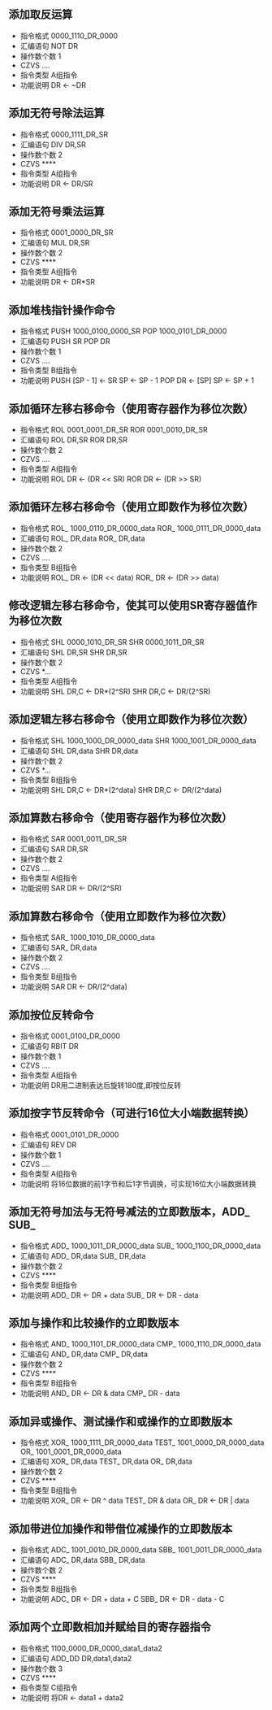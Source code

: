 ## 添加取反运算
* 指令格式 0000_1110_DR_0000
* 汇编语句 NOT DR
* 操作数个数 1
* CZVS ....
* 指令类型 A组指令
* 功能说明 DR <- ~DR

## 添加无符号除法运算
* 指令格式 0000_1111_DR_SR
* 汇编语句 DIV DR,SR
* 操作数个数 2
* CZVS ****
* 指令类型 A组指令
* 功能说明 DR <- DR/SR

## 添加无符号乘法运算
* 指令格式 0001_0000_DR_SR
* 汇编语句 MUL DR,SR
* 操作数个数 2
* CZVS ****
* 指令类型 A组指令
* 功能说明 DR <- DR*SR

## 添加堆栈指针操作命令
* 指令格式 PUSH 1000_0100_0000_SR   POP 1000_0101_DR_0000
* 汇编语句 PUSH SR          POP DR
* 操作数个数 1
* CZVS ....
* 指令类型 B组指令
* 功能说明 PUSH [SP - 1] <- SR      SP <- SP - 1
           POP  DR <- [SP]      SP <- SP + 1

## 添加循环左移右移命令（使用寄存器作为移位次数）
* 指令格式 ROL 0001_0001_DR_SR   ROR 0001_0010_DR_SR
* 汇编语句 ROL DR,SR             ROR DR,SR
* 操作数个数 2
* CZVS ....
* 指令类型 A组指令
* 功能说明  ROL DR <- (DR << SR)    ROR DR <- (DR >> SR)

## 添加循环左移右移命令（使用立即数作为移位次数）
* 指令格式 ROL_ 1000_0110_DR_0000_data   ROR_ 1000_0111_DR_0000_data
* 汇编语句 ROL_ DR,data                     ROR_ DR,data
* 操作数个数 2
* CZVS ....
* 指令类型 B组指令
* 功能说明  ROL_ DR <- (DR << data)    ROR_ DR <- (DR >> data)

## 修改逻辑左移右移命令，使其可以使用SR寄存器值作为移位次数
* 指令格式 SHL 0000_1010_DR_SR   SHR 0000_1011_DR_SR
* 汇编语句 SHL DR,SR                    SHR DR,SR
* 操作数个数 2
* CZVS *...
* 指令类型 A组指令
* 功能说明  SHL DR,C <- DR*(2^SR)    SHR DR,C <- DR/(2^SR)

## 添加逻辑左移右移命令（使用立即数作为移位次数）
* 指令格式 SHL 1000_1000_DR_0000_data   SHR 1000_1001_DR_0000_data
* 汇编语句 SHL DR,data                    SHR DR,data
* 操作数个数 2
* CZVS *...
* 指令类型 B组指令
* 功能说明  SHL DR,C <- DR*(2^data)    SHR DR,C <- DR/(2^data)

## 添加算数右移命令（使用寄存器作为移位次数）
* 指令格式 SAR 0001_0011_DR_SR
* 汇编语句 SAR DR,SR
* 操作数个数 2
* CZVS ....
* 指令类型 A组指令
* 功能说明  SAR DR <- DR/(2^SR)

## 添加算数右移命令（使用立即数作为移位次数）
* 指令格式 SAR_ 1000_1010_DR_0000_data
* 汇编语句 SAR_ DR,data
* 操作数个数 2
* CZVS ....
* 指令类型 B组指令
* 功能说明  SAR DR <- DR/(2^data)

## 添加按位反转命令
* 指令格式 0001_0100_DR_0000
* 汇编语句 RBIT DR
* 操作数个数 1
* CZVS ....
* 指令类型 A组指令
* 功能说明  DR用二进制表达后旋转180度,即按位反转

## 添加按字节反转命令（可进行16位大小端数据转换）
* 指令格式 0001_0101_DR_0000
* 汇编语句 REV DR
* 操作数个数 1
* CZVS ....
* 指令类型 A组指令
* 功能说明  将16位数据的前1字节和后1字节调换，可实现16位大小端数据转换

## 添加无符号加法与无符号减法的立即数版本，ADD_ SUB_
* 指令格式  ADD_ 1000_1011_DR_0000_data     SUB_ 1000_1100_DR_0000_data   
* 汇编语句  ADD_ DR,data                    SUB_ DR,data
* 操作数个数 2
* CZVS ****
* 指令类型 B组指令
* 功能说明  ADD_ DR <- DR + data            SUB_ DR <- DR - data

## 添加与操作和比较操作的立即数版本
* 指令格式  AND_ 1000_1101_DR_0000_data     CMP_ 1000_1110_DR_0000_data   
* 汇编语句  AND_ DR,data                    CMP_ DR,data
* 操作数个数 2
* CZVS ****
* 指令类型 B组指令
* 功能说明  AND_ DR <- DR & data            CMP_ DR - data

## 添加异或操作、测试操作和或操作的立即数版本
* 指令格式  XOR_ 1000_1111_DR_0000_data     TEST_ 1001_0000_DR_0000_data       OR_ 1001_0001_DR_0000_data
* 汇编语句  XOR_ DR,data                    TEST_ DR,data                      OR_ DR,data
* 操作数个数 2
* CZVS ****
* 指令类型 B组指令
* 功能说明  XOR_ DR <- DR ^ data            TEST_ DR & data                    OR_ DR <- DR | data

## 添加带进位加操作和带借位减操作的立即数版本
* 指令格式  ADC_ 1001_0010_DR_0000_data     SBB_ 1001_0011_DR_0000_data   
* 汇编语句  ADC_ DR,data                    SBB_ DR,data
* 操作数个数 2
* CZVS ****
* 指令类型 B组指令
* 功能说明  ADC_ DR <- DR + data + C        SBB_ DR <- DR - data - C

## 添加两个立即数相加并赋给目的寄存器指令
* 指令格式 1100_0000_DR_0000_data1_data2
* 汇编语句 ADD_DD DR,data1,data2
* 操作数个数 3
* CZVS ****
* 指令类型 C组指令
* 功能说明  将DR <- data1 + data2